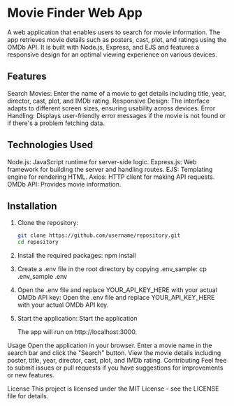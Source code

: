 # Movie Finder Web App

A web application that enables users to search for movie information. The app retrieves movie details such as posters, cast, plot, 
and ratings using the OMDb API. It is built with Node.js, Express, and EJS and features a responsive design
for an optimal viewing experience on various devices.

## Features

Search Movies: Enter the name of a movie to get details including title, year, director, cast, plot, and IMDb rating.
Responsive Design: The interface adapts to different screen sizes, ensuring usability across devices.
Error Handling: Displays user-friendly error messages if the movie is not found or if there's a problem fetching data.

## Technologies Used

Node.js: JavaScript runtime for server-side logic.
Express.js: Web framework for building the server and handling routes.
EJS: Templating engine for rendering HTML.
Axios: HTTP client for making API requests.
OMDb API: Provides movie information.

## Installation

1. Clone the repository:

   ```bash
   git clone https://github.com/username/repository.git
   cd repository

2. Install the required packages:
   npm install

3. Create a .env file in the root directory by copying .env_sample:
     cp .env_sample .env

4. Open the .env file and replace YOUR_API_KEY_HERE with your actual OMDb API key:
        Open the .env file and replace YOUR_API_KEY_HERE with your actual OMDb API key.

5. Start the application:
       Start the application

   The app will run on http://localhost:3000.

Usage
Open the application in your browser.
Enter a movie name in the search bar and click the "Search" button.
View the movie details including poster, title, year, director, cast, plot, and IMDb rating.
Contributing
Feel free to submit issues or pull requests if you have suggestions for improvements or new features.

License
This project is licensed under the MIT License - see the LICENSE file for details.



